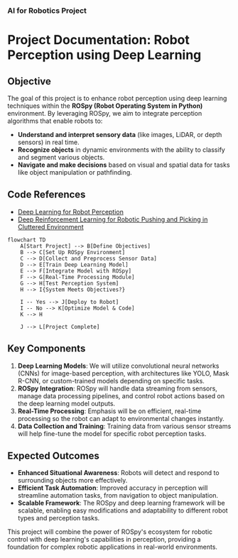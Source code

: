 ### AI for Robotics Project
# Project Documentation: Robot Perception using Deep Learning

## Objective

The goal of this project is to enhance robot perception using deep learning techniques within the **ROSpy (Robot Operating System in Python)** environment. By leveraging ROSpy, we aim to integrate perception algorithms that enable robots to:

- **Understand and interpret sensory data** (like images, LiDAR, or depth sensors) in real time.
- **Recognize objects** in dynamic environments with the ability to classify and segment various objects.
- **Navigate and make decisions** based on visual and spatial data for tasks like object manipulation or pathfinding.

## Code References
- [Deep Learning for Robot Perception](https://github.com/opipari/DeepRobWeb)
- [Deep Reinforcement Learning for Robotic Pushing and Picking in Cluttered Environment](https://github.com/weiyx16/Active-Perception)

```mermaid
flowchart TD
    A[Start Project] --> B[Define Objectives]
    B --> C[Set Up ROSpy Environment]
    C --> D[Collect and Preprocess Sensor Data]
    D --> E[Train Deep Learning Model]
    E --> F[Integrate Model with ROSpy]
    F --> G[Real-Time Processing Module]
    G --> H[Test Perception System]
    H --> I{System Meets Objectives?}
    
    I -- Yes --> J[Deploy to Robot]
    I -- No --> K[Optimize Model & Code]
    K --> H

    J --> L[Project Complete]
```


## Key Components

1. **Deep Learning Models**: We will utilize convolutional neural networks (CNNs) for image-based perception, with architectures like YOLO, Mask R-CNN, or custom-trained models depending on specific tasks.
2. **ROSpy Integration**: ROSpy will handle data streaming from sensors, manage data processing pipelines, and control robot actions based on the deep learning model outputs.
3. **Real-Time Processing**: Emphasis will be on efficient, real-time processing so the robot can adapt to environmental changes instantly.
4. **Data Collection and Training**: Training data from various sensor streams will help fine-tune the model for specific robot perception tasks.

## Expected Outcomes

- **Enhanced Situational Awareness**: Robots will detect and respond to surrounding objects more effectively.
- **Efficient Task Automation**: Improved accuracy in perception will streamline automation tasks, from navigation to object manipulation.
- **Scalable Framework**: The ROSpy and deep learning framework will be scalable, enabling easy modifications and adaptability to different robot types and perception tasks.

This project will combine the power of ROSpy's ecosystem for robotic control with deep learning's capabilities in perception, providing a foundation for complex robotic applications in real-world environments.

